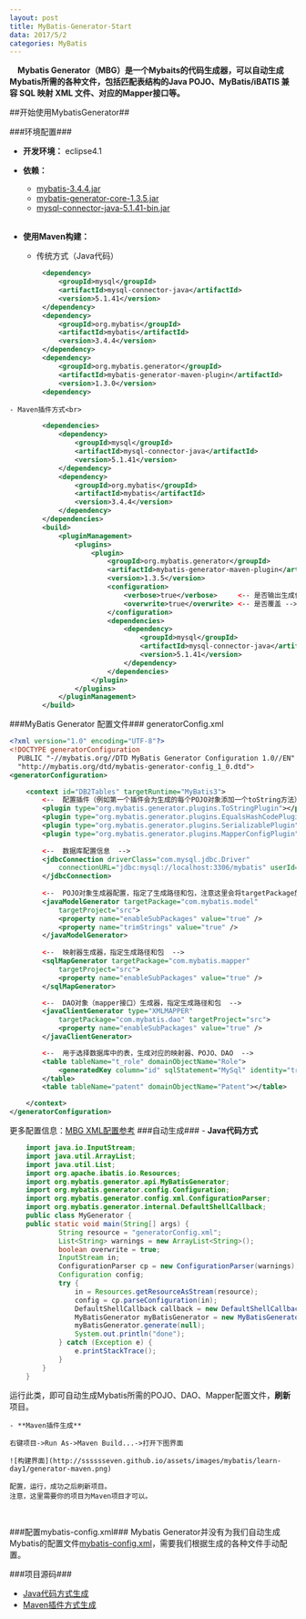 ```yaml
---
layout: post
title: MyBatis-Generator-Start
data: 2017/5/2  
categories: MyBatis
---
```


&emsp;**Mybatis Generator（MBG）是一个Mybaits的代码生成器，可以自动生成Mybatis所需的各种文件，包括匹配表结构的Java POJO、MyBatis/iBATIS 兼容 SQL 映射 XML 文件、对应的Mapper接口等。**


##开始使用MybatisGenerator##

 ###环境配置###

- **开发环境：**
	eclipse4.1
	
- **依赖：**
	- [mybatis-3.4.4.jar](https://github.com/mybatis/mybatis-3/releases)
	- [mybatis-generator-core-1.3.5.jar](https://github.com/mybatis/generator/releases)
	- [mysql-connector-java-5.1.41-bin.jar](https://www.mysql.com/products/connector/)
	<br>
- **使用Maven构建：**
	- 传统方式（Java代码）<br>
```xml
		<dependency>
			<groupId>mysql</groupId>
			<artifactId>mysql-connector-java</artifactId>
			<version>5.1.41</version>
		</dependency>
		<dependency>
			<groupId>org.mybatis</groupId>
			<artifactId>mybatis</artifactId>
			<version>3.4.4</version>
		</dependency>
		<dependency>
			<groupId>org.mybatis.generator</groupId>
			<artifactId>mybatis-generator-maven-plugin</artifactId>
			<version>1.3.0</version>
		<dependency>
```
	- Maven插件方式<br>
```xml
		<dependencies>
			<dependency>
				<groupId>mysql</groupId>
				<artifactId>mysql-connector-java</artifactId>
				<version>5.1.41</version>
			</dependency>
			<dependency>
				<groupId>org.mybatis</groupId>
				<artifactId>mybatis</artifactId>
				<version>3.4.4</version>
			</dependency>
		</dependencies>
		<build>
			<pluginManagement>
				<plugins>
					<plugin>
						<groupId>org.mybatis.generator</groupId>
						<artifactId>mybatis-generator-maven-plugin</artifactId>
						<version>1.3.5</version>
						<configuration>
							<verbose>true</verbose>		<-- 是否输出生成信息 -->
							<overwrite>true</overwrite>	<-- 是否覆盖 -->
						</configuration>
						<dependencies>
							<dependency>
								<groupId>mysql</groupId>
								<artifactId>mysql-connector-java</artifactId>
								<version>5.1.41</version>
							</dependency>
						</dependencies>
					</plugin>
				</plugins>
			</pluginManagement>
		</build>
```

 ###MyBatis Generator 配置文件###
generatorConfig.xml
```xml
<?xml version="1.0" encoding="UTF-8"?>
<!DOCTYPE generatorConfiguration
  PUBLIC "-//mybatis.org//DTD MyBatis Generator Configuration 1.0//EN"
  "http://mybatis.org/dtd/mybatis-generator-config_1_0.dtd">
<generatorConfiguration>

	<context id="DB2Tables" targetRuntime="MyBatis3">
		<--  配置插件（例如第一个插件会为生成的每个POJO对象添加一个toString方法），非必须  -->
		<plugin type="org.mybatis.generator.plugins.ToStringPlugin"></plugin>
		<plugin type="org.mybatis.generator.plugins.EqualsHashCodePlugin"></plugin>
		<plugin type="org.mybatis.generator.plugins.SerializablePlugin"></plugin>
		<plugin type="org.mybatis.generator.plugins.MapperConfigPlugin"></plugin>
		
		<--  数据库配置信息  -->
		<jdbcConnection driverClass="com.mysql.jdbc.Driver"
			connectionURL="jdbc:mysql://localhost:3306/mybatis" userId="root" password="imseven">
		</jdbcConnection>
		
		<--  POJO对象生成器配置，指定了生成路径和包，注意这里会将targetPackage放入targetProject指定的路径下（eclipse中）  -->
		<javaModelGenerator targetPackage="com.mybatis.model"
			targetProject="src">
			<property name="enableSubPackages" value="true" />
			<property name="trimStrings" value="true" />
		</javaModelGenerator>
		
		<--  映射器生成器，指定生成路径和包  -->
		<sqlMapGenerator targetPackage="com.mybatis.mapper"
			targetProject="src">
			<property name="enableSubPackages" value="true" />
		</sqlMapGenerator>

		<--  DAO对象（mapper接口）生成器，指定生成路径和包  -->
		<javaClientGenerator type="XMLMAPPER"
			targetPackage="com.mybatis.dao" targetProject="src">
			<property name="enableSubPackages" value="true" />
		</javaClientGenerator>

		<--  用于选择数据库中的表，生成对应的映射器、POJO、DAO  -->
		<table tableName="t_role" domainObjectName="Role">
			<generatedKey column="id" sqlStatement="MySql" identity="true" />
		</table>
		<table tableName="patent" domainObjectName="Patent"></table>

	</context>
</generatorConfiguration>
```
更多配置信息：[MBG XML配置参考](http://mbg.cndocs.tk/configreference/xmlconfig.html "MBG XML配置参考")
###自动生成###
	- **Java代码方式**
```java
	import java.io.InputStream;
	import java.util.ArrayList;
	import java.util.List;
	import org.apache.ibatis.io.Resources;
	import org.mybatis.generator.api.MyBatisGenerator;
	import org.mybatis.generator.config.Configuration;
	import org.mybatis.generator.config.xml.ConfigurationParser;
	import org.mybatis.generator.internal.DefaultShellCallback;
	public class MyGenerator {
	public static void main(String[] args) {
			String resource = "generatorConfig.xml";
			List<String> warnings = new ArrayList<String>();
			boolean overwrite = true;
			InputStream in;
			ConfigurationParser cp = new ConfigurationParser(warnings);
			Configuration config;
			try {
				in = Resources.getResourceAsStream(resource);
				config = cp.parseConfiguration(in);
				DefaultShellCallback callback = new DefaultShellCallback(overwrite);
				MyBatisGenerator myBatisGenerator = new MyBatisGenerator(config, callback, warnings);
				myBatisGenerator.generate(null);
				System.out.println("done");
			} catch (Exception e) {
				e.printStackTrace();
			}
		}
	}
```
运行此类，即可自动生成Mybatis所需的POJO、DAO、Mapper配置文件，**刷新**项目。

	- **Maven插件生成**
	
	右键项目->Run As->Maven Build...->打开下图界面

	![构建界面](http://sssssseven.github.io/assets/images/mybatis/learn-day1/generator-maven.png)
	
	配置，运行，成功之后刷新项目。
	注意，这里需要你的项目为Maven项目才可以。
<br>

###配置mybatis-config.xml###
Mybatis Generator并没有为我们自动生成Mybatis的配置文件[mybatis-config.xml](https://github.com/sssssseven/MyBatis-learn/blob/master/MyBaits-Start/mybatis-config.xml)，需要我们根据生成的各种文件手动配置。

###项目源码###
- [Java代码方式生成](https://github.com/sssssseven/MyBatis-learn/tree/master/Mybatis-generator-start/ByJava)
- [Maven插件方式生成](https://github.com/sssssseven/MyBatis-learn/tree/master/Mybatis-generator-start/ByMaven)